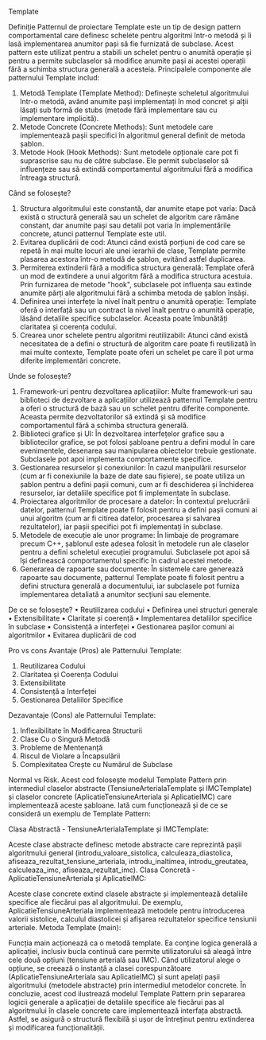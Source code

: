 Template

Definiție 
Patternul de proiectare Template este un tip de design pattern comportamental care definesc schelete pentru algoritmi într-o metodă și îi lasă implementarea anumitor pași să fie furnizată de subclase. Acest pattern este utilizat pentru a stabili un schelet pentru o anumită operație și pentru a permite subclaselor să modifice anumite pași ai acestei operații fără a schimba structura generală a acesteia.
Principalele componente ale patternului Template includ:
1.	Metodă Template (Template Method):
Definește scheletul algoritmului într-o metodă, având anumite pași implementați în mod concret și alții lăsați sub formă de stubs (metode fără implementare sau cu implementare implicită).
2.	Metode Concrete (Concrete Methods):
Sunt metodele care implementează pașii specifici în algoritmul general definit de metoda șablon.
3.	Metode Hook (Hook Methods):
Sunt metodele opționale care pot fi suprascrise sau nu de către subclase. Ele permit subclaselor să influențeze sau să extindă comportamentul algoritmului fără a modifica întreaga structură.

Când se folosește?
1.	Structura algoritmului este constantă, dar anumite etape pot varia:
Dacă există o structură generală sau un schelet de algoritm care rămâne constant, dar anumite pași sau detalii pot varia în implementările concrete, atunci patternul Template este util.
2.	Evitarea duplicării de cod:
Atunci când există porțiuni de cod care se repetă în mai multe locuri ale unei ierarhii de clase, Template permite plasarea acestora într-o metodă de șablon, evitând astfel duplicarea.
3.	Permiterea extinderii fără a modifica structura generală:
Template oferă un mod de extindere a unui algoritm fără a modifica structura acestuia. Prin furnizarea de metode "hook", subclasele pot influența sau extinde anumite părți ale algoritmului fără a schimba metoda de șablon însăși.
4.	Definirea unei interfețe la nivel înalt pentru o anumită operație:
Template oferă o interfață sau un contract la nivel înalt pentru o anumită operație, lăsând detaliile specifice subclaselor. Aceasta poate îmbunătăți claritatea și coerența codului.
5.	Crearea unor schelete pentru algoritmi reutilizabili:
Atunci când există necesitatea de a defini o structură de algoritm care poate fi reutilizată în mai multe contexte, Template poate oferi un schelet pe care îl pot urma diferite implementări concrete.

Unde se folosește?
1.	Framework-uri pentru dezvoltarea aplicațiilor:
Multe framework-uri sau biblioteci de dezvoltare a aplicațiilor utilizează patternul Template pentru a oferi o structură de bază sau un schelet pentru diferite componente. Aceasta permite dezvoltatorilor să extindă și să modifice comportamentul fără a schimba structura generală.
2.	Biblioteci grafice și UI:
În dezvoltarea interfețelor grafice sau a bibliotecilor grafice, se pot folosi șabloane pentru a defini modul în care evenimentele, desenarea sau manipularea obiectelor trebuie gestionate. Subclasele pot apoi implementa comportamente specifice.
3.	Gestionarea resurselor și conexiunilor:
În cazul manipulării resurselor (cum ar fi conexiunile la baze de date sau fișiere), se poate utiliza un șablon pentru a defini pașii comuni, cum ar fi deschiderea și închiderea resurselor, iar detaliile specifice pot fi implementate în subclase.
4.	Proiectarea algoritmilor de procesare a datelor:
În contextul prelucrării datelor, patternul Template poate fi folosit pentru a defini pașii comuni ai unui algoritm (cum ar fi citirea datelor, procesarea și salvarea rezultatelor), iar pașii specifici pot fi implementați în subclase.
5.	Metodele de execuție ale unor programe:
În limbaje de programare precum C++, șablonul este adesea folosit în metodele run ale claselor pentru a defini scheletul execuției programului. Subclasele pot apoi să își definească comportamentul specific în cadrul acestei metode.
6.	Generarea de rapoarte sau documente:
În sistemele care generează rapoarte sau documente, patternul Template poate fi folosit pentru a defini structura generală a documentului, iar subclasele pot furniza implementarea detaliată a anumitor secțiuni sau elemente.

De ce se folosește?
•	Reutilizarea codului
•	Definirea unei structuri generale
•	Extensibilitate
•	Claritate și coerență
•	Implementarea detaliilor specifice în subclase
•	Consistență a interfeței
•	Gestionarea pașilor comuni ai algoritmilor
•	Evitarea duplicării de cod

Pro vs cons
Avantaje (Pros) ale Patternului Template:
1.	Reutilizarea Codului
2.	Claritatea și Coerența Codului
3.	Extensibilitate
4.	Consistență a Interfeței
5.	Gestionarea Detaliilor Specifice

Dezavantaje (Cons) ale Patternului Template:
1.	Inflexibilitate în Modificarea Structurii
2.	Clase Cu o Singură Metodă
3.	Probleme de Mentenanță
4.	Riscul de Violare a Încapsulării
5.	Complexitatea Crește cu Numărul de Subclase

Normal vs Risk.
Acest cod folosește modelul Template Pattern prin intermediul claselor abstracte (TensiuneArterialaTemplate și IMCTemplate) și claselor concrete (AplicatieTensiuneArteriala și AplicatieIMC) care implementează aceste șabloane. Iată cum funcționează și de ce se consideră un exemplu de Template Pattern:

Clasa Abstractă - TensiuneArterialaTemplate și IMCTemplate:

Aceste clase abstracte definesc metode abstracte care reprezintă pașii algoritmului general (introdu_valoare_sistolica, calculeaza_diastolica, afiseaza_rezultat_tensiune_arteriala, introdu_inaltimea, introdu_greutatea, calculeaza_imc, afiseaza_rezultat_imc).
Clasa Concretă - AplicatieTensiuneArteriala și AplicatieIMC:

Aceste clase concrete extind clasele abstracte și implementează detaliile specifice ale fiecărui pas al algoritmului.
De exemplu, AplicatieTensiuneArteriala implementează metodele pentru introducerea valorii sistolice, calculul diastolicei și afișarea rezultatelor specifice tensiunii arteriale.
Metoda Template (main):

Funcția main acționează ca o metodă template. Ea conține logica generală a aplicației, inclusiv bucla continuă care permite utilizatorului să aleagă între cele două opțiuni (tensiune arterială sau IMC).
Când utilizatorul alege o opțiune, se creează o instanță a clasei corespunzătoare (AplicatieTensiuneArteriala sau AplicatieIMC) și sunt apelați pașii algoritmului (metodele abstracte) prin intermediul metodelor concrete.
În concluzie, acest cod ilustrează modelul Template Pattern prin separarea logicii generale a aplicației de detaliile specifice ale fiecărui pas al algoritmului în clasele concrete care implementează interfața abstractă. Astfel, se asigură o structură flexibilă și ușor de întreținut pentru extinderea și modificarea funcționalității.
